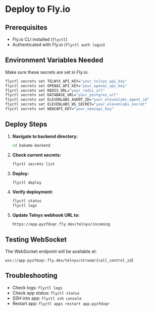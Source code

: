 # Deploy to Fly.io

## Prerequisites
- Fly.io CLI installed (`flyctl`)
- Authenticated with Fly.io (`flyctl auth login`)

## Environment Variables Needed

Make sure these secrets are set in Fly.io:

```bash
flyctl secrets set TELNYX_API_KEY="your_telnyx_api_key"
flyctl secrets set OPENAI_API_KEY="your_openai_api_key"
flyctl secrets set REDIS_URL="your_redis_url"
flyctl secrets set DATABASE_URL="your_postgres_url"
flyctl secrets set ELEVENLABS_AGENT_ID="your_elevenlabs_agent_id"
flyctl secrets set ELEVENLABS_WS_SECRET="your_elevenlabs_secret"
flyctl secrets set NEWSAPI_KEY="your_newsapi_key"
```

## Deploy Steps

1. **Navigate to backend directory:**
   ```bash
   cd bakame-backend
   ```

2. **Check current secrets:**
   ```bash
   flyctl secrets list
   ```

3. **Deploy:**
   ```bash
   flyctl deploy
   ```

4. **Verify deployment:**
   ```bash
   flyctl status
   flyctl logs
   ```

5. **Update Telnyx webhook URL to:**
   ```
   https://app-pyzfduqr.fly.dev/telnyx/incoming
   ```

## Testing WebSocket

The WebSocket endpoint will be available at:
```
wss://app-pyzfduqr.fly.dev/telnyx/stream/{call_control_id}
```

## Troubleshooting

- Check logs: `flyctl logs`
- Check app status: `flyctl status`
- SSH into app: `flyctl ssh console`
- Restart app: `flyctl apps restart app-pyzfduqr`
